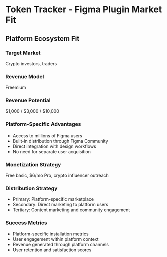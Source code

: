 # Token Tracker - Figma Plugin Market Fit

## Platform Ecosystem Fit

### Target Market
Crypto investors, traders

### Revenue Model
Freemium

### Revenue Potential
$1,000 / $3,000 / $10,000

### Platform-Specific Advantages
- Access to millions of Figma users
- Built-in distribution through Figma Community
- Direct integration with design workflows
- No need for separate user acquisition

### Monetization Strategy
Free basic, $6/mo Pro, crypto influencer outreach

### Distribution Strategy
- Primary: Platform-specific marketplace
- Secondary: Direct marketing to platform users
- Tertiary: Content marketing and community engagement

### Success Metrics
- Platform-specific installation metrics
- User engagement within platform context
- Revenue generated through platform channels
- User retention and satisfaction scores
